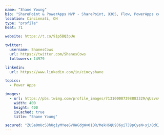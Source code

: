```yaml
---
name: "Shane Young"
bio: "SharePoint & PowerApps MVP - SharePoint, O365, Flow, PowerApps consulting? @PowerApps911 | Pure Snark? You found it."
location: Cincinnati, OH
type: "profile"
heat: 71

website: https://t.co/91p5BQ3pUe

twitter:
  username: ShanesCows
  url: https://twitter.com/ShanesCows
  followers: 14979

linkedin:
  url: https://www.linkedin.com/in/cincyshane

topics:
  - Power Apps

images:
  - url: https://pbs.twimg.com/profile_images/713100007398883329/qUzvsvQ3_400x400.jpg
    width: 400
    height: 400
    isCached: true
    title: "Shane Young"

secured: "ZUSaOmUcS8hUgiyMYeeGVUWGdgWv01BR/MekH6QU9J6yiTJ9pCyeN+sj/8dCJWr94WSs7qCOWBvC9Hp6g0YQU9UF3oFqbjDkSI2OT4VWUyuM8fTTi/qbi5IIr3VUSzyzAKO8D3vNq1dTKiiJOh8BlDY+VHLagcQDPvY2FaqdxJac+ZqPc3hdwhz6GAWgVPIWuHcourIbCvgDzEG24oV6Tj7VXsi4pox7zNS3IakZ5APuNhzIMDzygf3Cf5+r//oFxA47T1YLvkbwJ0gCfZg4l59kaNx/K+C4qs7Q/p4q6OR9T9+3YGUKElQkui3JRkMwIvucTS5dwCi12AKpR1J2zm32JhSMm3mxUShEXtG1wDxA9UFfKdY0evl0U5zPEfiAKyasvZx3tzt/Sy7InoLMa62FH4ju5UKpzsa+Cl0BLaY=;/OYOGegDBRzVI3riNY+E8A=="
---
```


